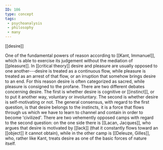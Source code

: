 ```yaml
---
ID: 186
type: concept
tags: 
 - psychoanalysis
 - philosophy
 - many
---
```


[[desire]]

 One of the
fundamental powers of reason according to [[Kant, Immanuel]], which is able to
exercise its judgement without the mediation of
[[pleasure]]. In [[critical theory]] desire and pleasure
are usually opposed to one another---desire is treated as a continuous
flow, while pleasure is treated as an arrest of that flow, or an
irruption that somehow brings desire to an end. For this reason desire
is often categorized as sacred, while pleasure is consigned to the
profane. There are two different debates concerning desire. The first is
whether desire is cognitive or
[[instinct]], or to put it
another way, voluntary or involuntary. The second is whether desire is
self-motivating or not. The general consensus, with regard to the first
question, is that desire belongs to the instincts, it is a force that
flows through us which we have to learn to channel and contain in order
to become 'civilized'. There are two vehemently opposed camps with
regard to the second question: on the one side there is [[Lacan, Jacques]], who argues that
desire is motivated by
[[lack]] (that it constantly
flows toward an [[object]] it
cannot obtain), while in the other camp is [[Deleuze, Gilles]], who, rather like
Kant, treats desire as one of the basic forces of nature itself.
